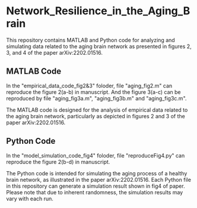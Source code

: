 # Network_Resilience_in_the_Aging_Brain

This repository contains MATLAB and Python code for analyzing and simulating data related to the aging brain network as presented in figures 2, 3, and 4 of the paper arXiv:2202.01516.

## MATLAB Code
In the "empirical_data_code_fig2&3" foloder, file "aging_fig2.m" can reproduce the figure 2(a-b) in manuscript.
And the figure 3(a-c) can be reproduced by file "aging_fig3a.m", "aging_fig3b.m" and "aging_fig3c.m".

The MATLAB code is designed for the analysis of empirical data related to the aging brain network, particularly as depicted in figures 2 and 3 of the paper arXiv:2202.01516.

## Python Code
In the "model_simulation_code_fig4" foloder, file "reproduceFig4.py" can reproduce the figure 2(b-d) in manuscript.

The Python code is intended for simulating the aging process of a healthy brain network, as illustrated in the paper arXiv:2202.01516. Each Python file in this repository can generate a  simulation result shown in fig4 of paper. Please note that due to inherent randomness, the simulation results may vary with each run.
